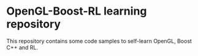 # OpenGL-Boost-RL learning repository

This repository contains some code samples to self-learn OpenGL, Boost C++ and RL.